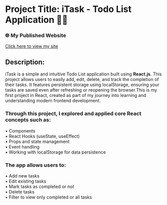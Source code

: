 # Project Title: iTask - Todo List Application 📃📝

### 🌐 My Published Website
[Click here to view my site](https://raviraj-01.github.io/todo-react/)

## Description:
iTask is a simple and intuitive Todo List application built using **React.js**. This project allows users to easily add, edit, delete, and track the completion of their tasks. It features persistent storage using localStorage, ensuring your tasks are saved even after refreshing or reopening the browser.This is my first project in React, created as part of my journey into learning and understanding modern frontend development.

### Through this project, I explored and applied core React concepts such as:

• Components  
• React Hooks (useState, useEffect)  
• Props and state management  
• Event handling  
• Working with localStorage for data persistence  

### The app allows users to:

• Add new tasks  
• Edit existing tasks  
• Mark tasks as completed or not  
• Delete tasks  
• Filter to view only completed or all tasks  
